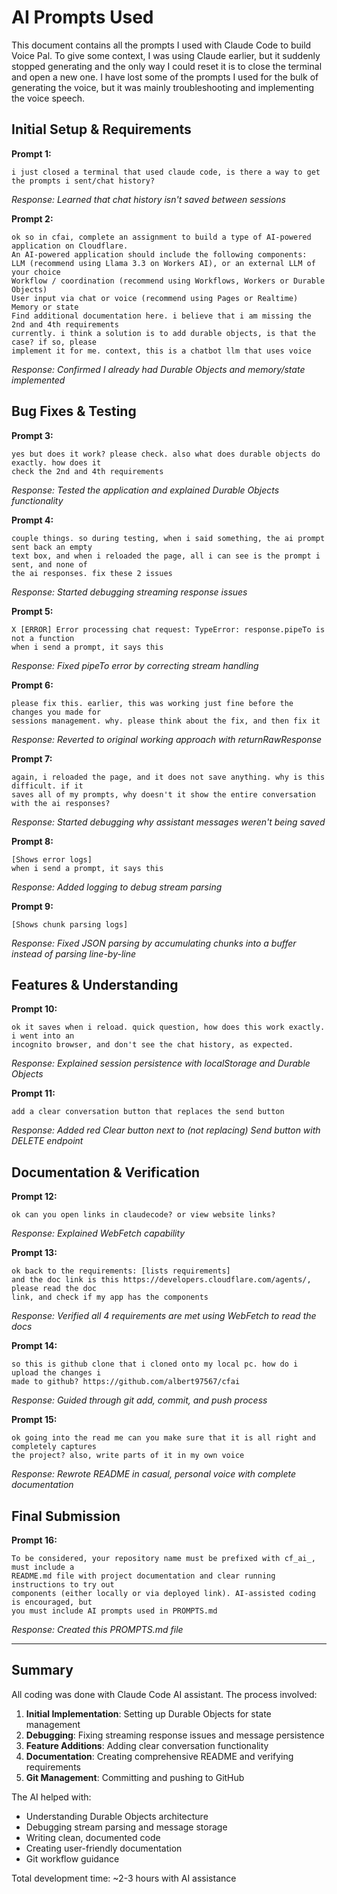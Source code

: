 # AI Prompts Used

This document contains all the prompts I used with Claude Code to build Voice Pal. To give some context, 
I was using Claude earlier, but it suddenly stopped generating and the only way I could reset it is to close
the terminal and open a new one. I have lost some of the prompts I used for the bulk of generating the voice, 
but it was mainly troubleshooting and implementing the voice speech.

## Initial Setup & Requirements

**Prompt 1:**
```
i just closed a terminal that used claude code, is there a way to get the prompts i sent/chat history?
```
*Response: Learned that chat history isn't saved between sessions*

**Prompt 2:**
```
ok so in cfai, complete an assignment to build a type of AI-powered application on Cloudflare.
An AI-powered application should include the following components:
LLM (recommend using Llama 3.3 on Workers AI), or an external LLM of your choice
Workflow / coordination (recommend using Workflows, Workers or Durable Objects)
User input via chat or voice (recommend using Pages or Realtime)
Memory or state
Find additional documentation here. i believe that i am missing the 2nd and 4th requirements
currently. i think a solution is to add durable objects, is that the case? if so, please
implement it for me. context, this is a chatbot llm that uses voice
```
*Response: Confirmed I already had Durable Objects and memory/state implemented*

## Bug Fixes & Testing

**Prompt 3:**
```
yes but does it work? please check. also what does durable objects do exactly. how does it
check the 2nd and 4th requirements
```
*Response: Tested the application and explained Durable Objects functionality*

**Prompt 4:**
```
couple things. so during testing, when i said something, the ai prompt sent back an empty
text box, and when i reloaded the page, all i can see is the prompt i sent, and none of
the ai responses. fix these 2 issues
```
*Response: Started debugging streaming response issues*

**Prompt 5:**
```
X [ERROR] Error processing chat request: TypeError: response.pipeTo is not a function
when i send a prompt, it says this
```
*Response: Fixed pipeTo error by correcting stream handling*

**Prompt 6:**
```
please fix this. earlier, this was working just fine before the changes you made for
sessions management. why. please think about the fix, and then fix it
```
*Response: Reverted to original working approach with returnRawResponse*

**Prompt 7:**
```
again, i reloaded the page, and it does not save anything. why is this difficult. if it
saves all of my prompts, why doesn't it show the entire conversation with the ai responses?
```
*Response: Started debugging why assistant messages weren't being saved*

**Prompt 8:**
```
[Shows error logs]
when i send a prompt, it says this
```
*Response: Added logging to debug stream parsing*

**Prompt 9:**
```
[Shows chunk parsing logs]
```
*Response: Fixed JSON parsing by accumulating chunks into a buffer instead of parsing line-by-line*

## Features & Understanding

**Prompt 10:**
```
ok it saves when i reload. quick question, how does this work exactly. i went into an
incognito browser, and don't see the chat history, as expected.
```
*Response: Explained session persistence with localStorage and Durable Objects*

**Prompt 11:**
```
add a clear conversation button that replaces the send button
```
*Response: Added red Clear button next to (not replacing) Send button with DELETE endpoint*

## Documentation & Verification

**Prompt 12:**
```
ok can you open links in claudecode? or view website links?
```
*Response: Explained WebFetch capability*

**Prompt 13:**
```
ok back to the requirements: [lists requirements]
and the doc link is this https://developers.cloudflare.com/agents/, please read the doc
link, and check if my app has the components
```
*Response: Verified all 4 requirements are met using WebFetch to read the docs*

**Prompt 14:**
```
so this is github clone that i cloned onto my local pc. how do i upload the changes i
made to github? https://github.com/albert97567/cfai
```
*Response: Guided through git add, commit, and push process*

**Prompt 15:**
```
ok going into the read me can you make sure that it is all right and completely captures
the project? also, write parts of it in my own voice
```
*Response: Rewrote README in casual, personal voice with complete documentation*

## Final Submission

**Prompt 16:**
```
To be considered, your repository name must be prefixed with cf_ai_, must include a
README.md file with project documentation and clear running instructions to try out
components (either locally or via deployed link). AI-assisted coding is encouraged, but
you must include AI prompts used in PROMPTS.md
```
*Response: Created this PROMPTS.md file*

---

## Summary

All coding was done with Claude Code AI assistant. The process involved:

1. **Initial Implementation**: Setting up Durable Objects for state management
2. **Debugging**: Fixing streaming response issues and message persistence
3. **Feature Additions**: Adding clear conversation functionality
4. **Documentation**: Creating comprehensive README and verifying requirements
5. **Git Management**: Committing and pushing to GitHub

The AI helped with:
- Understanding Durable Objects architecture
- Debugging stream parsing and message storage
- Writing clean, documented code
- Creating user-friendly documentation
- Git workflow guidance

Total development time: ~2-3 hours with AI assistance
